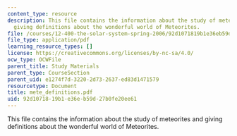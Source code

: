 ```yaml
---
content_type: resource
description: This file contains the information about the study of meteorites and
  giving definitions about the wonderful world of Meteorites.
file: /courses/12-400-the-solar-system-spring-2006/92d1071819b1e36eb59d27b0fe20ee61_mete_definitions.pdf
file_type: application/pdf
learning_resource_types: []
license: https://creativecommons.org/licenses/by-nc-sa/4.0/
ocw_type: OCWFile
parent_title: Study Materials
parent_type: CourseSection
parent_uid: e1274f7d-3220-2d73-2637-ed83d1471579
resourcetype: Document
title: mete_definitions.pdf
uid: 92d10718-19b1-e36e-b59d-27b0fe20ee61
---
```

This file contains the information about the study of meteorites and giving definitions about the wonderful world of Meteorites.